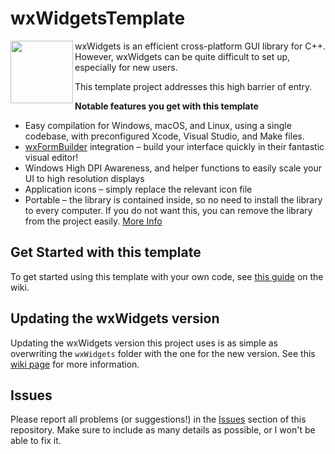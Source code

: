 # wxWidgetsTemplate
<img align="left" height="100" src="https://upload.wikimedia.org/wikipedia/commons/thumb/b/bb/WxWidgets.svg/2000px-WxWidgets.svg.png">

wxWidgets is an efficient cross-platform GUI library for C++. However, wxWidgets can be quite difficult to set up, especially for new users.

This template project addresses this high barrier of entry. 

**Notable features you get with this template**
- Easy compilation for Windows, macOS, and Linux, using a single codebase, with preconfigured Xcode, Visual Studio, and Make files.
- [wxFormBuilder](https://github.com/wxFormBuilder/wxFormBuilder) integration – build your interface quickly in their fantastic visual editor!
- Windows High DPI Awareness, and helper functions to easily scale your UI to high resolution displays
- Application icons – simply replace the relevant icon file
- Portable  – the library is contained inside, so no need to install the library to every computer. If you do not want this, you can remove the library from the project easily. [More Info](https://github.com/Ravbug/wxWidgetsTemplate/wiki/Referencing-wxWidgets-Externally-(Non-portable))

## Get Started with this template
To get started using this template with your own code, see [this guide](https://github.com/Ravbug/wxWidgetsTemplate/wiki/Getting-Started) on the wiki.

## Updating the wxWidgets version
Updating the wxWidgets version this project uses is as simple as overwriting the `wxWidgets` folder with the one for the new version. 
See this [wiki page](https://github.com/Ravbug/wxWidgetsTemplate/wiki/Updating-or-Resetting-wxWidgets) for more information.

## Issues
Please report all problems (or suggestions!) in the [Issues](https://github.com/Ravbug/wxWidgetsTemplate/issues) section of this repository. 
Make sure to include as many details as possible, or I won't be able to fix it.

